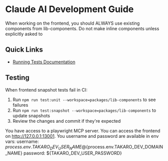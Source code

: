 # Claude AI Development Guide

When working on the frontend, you should ALWAYS use existing components from lib-components. Do not make inline components unless explicitly asked to

## Quick Links

- [Running Tests Documentation](packages/web-docs/docs/development/common-tasks/running-tests.md#frontend-component-tests)

## Testing

When frontend snapshot tests fail in CI:
1. Run `npm run test:unit --workspace=packages/lib-components` to see failures
2. Run `npm run test:snapshot --workspace=packages/lib-components` to update snapshots
3. Review the changes and commit if they're expected

You have access to a playwright MCP server. You can access the frontend on http://127.0.0.1:13001.
You username and password are available in env vars: 
username: ${process.env.TAKARO_DEV_USER_NAME}@${process.env.TAKARO_DEV_DOMAIN_NAME}
password: ${TAKARO_DEV_USER_PASSWORD}
